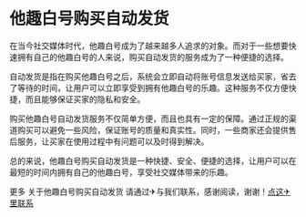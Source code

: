 # 他趣白号购买自动发货

在当今社交媒体时代，他趣白号成为了越来越多人追求的对象。而对于一些想要快速拥有自己的他趣白号的人来说，购买自动发货的服务成为了一种便捷的选择。

自动发货是指在购买他趣白号之后，系统会立即自动将账号信息发送给买家，省去了等待的时间，让用户可以立即享受到拥有他趣白号的乐趣。这种服务不仅方便快捷，而且能够保证买家的隐私和安全。

购买他趣白号自动发货服务不仅简单方便，而且也具有一定的保障。通过正规的渠道购买可以避免一些风险，保证账号的质量和真实性。同时，一些商家还会提供售后服务，让买家在使用过程中有问题可以及时得到解决。

总的来说，他趣白号购买自动发货是一种快捷、安全、便捷的选择，让用户可以在最短的时间内拥有自己的他趣白号，享受社交媒体带来的乐趣。

更多 关于他趣白号购买自动发货 请通过✈与我们联系，感谢阅读，谢谢！[点这✈里联系](https://w.k02.cc)